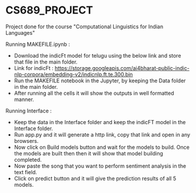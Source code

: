 # CS689_PROJECT
Project done for the course "Computational Linguistics for Indian Languages"

Running MAKEFILE.ipynb : 

- Download the indicFt model for telugu using the below link and store that file in the main folder.
- Link for indicFt : https://storage.googleapis.com/ai4bharat-public-indic-nlp-corpora/embedding-v2/indicnlp.ft.te.300.bin
- Run the MAKEFILE notebook in the Jupyter, by keeping the Data folder in the main folder.
- After running all the cells it will show the outputs in well formatted manner.

Running Interface : 

- Keep the data in the Interface folder and keep the indicFT model in the Interface folder.
- Run app.py and it will generate a http link, copy that link and open in any browsers.
- Now click on Build models button and wait for the models to build. Once the models are built then then it will show that model building completed.
- Now paste the song that you want to perform sentiment analysis in the text field.
- Click on predict button and it will give the prediction results of all 5 models.
